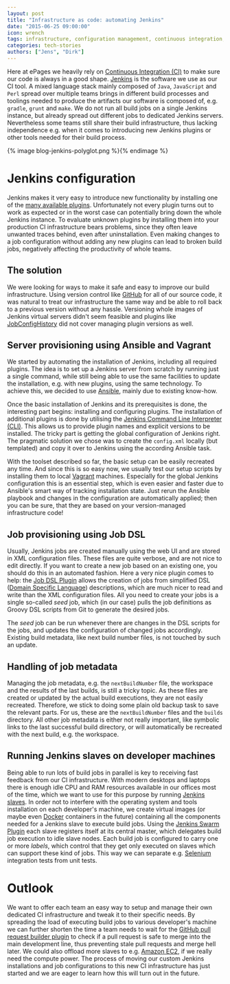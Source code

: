 ```yaml
---
layout: post
title: "Infrastructure as code: automating Jenkins"
date: "2015-06-25 09:00:00"
icon: wrench
tags: infrastructure, configuration management, continuous integration, jenkins, automation
categories: tech-stories
authors: ["Jens", "Dirk"]
---
```


Here at ePages we heavily rely on [Continuous Integration (CI)](http://www.martinfowler.com/articles/continuousIntegration.html) to make sure our code is always in a good shape.
[Jenkins](https://jenkins-ci.org/) is the software we use as our CI tool.
A mixed language stack mainly composed of `Java`, `JavaScript` and `Perl` spread over multiple teams brings in different build processes and toolings needed to produce the artifacts our software is composed of, e.g. `gradle`, `grunt` and `make`.
We do not run all build jobs on a single Jenkins instance, but already spread out different jobs to dedicated Jenkins servers.
Nevertheless some teams still share their build infrastructure, thus lacking independence e.g. when it comes to introducing new Jenkins plugins or other tools needed for their build process.

{% image blog-jenkins-polyglot.png %}{% endimage %}

# Jenkins configuration

Jenkins makes it very easy to introduce new functionality by installing one of the [many available plugins](https://wiki.jenkins-ci.org/display/JENKINS/Plugins).
Unfortunately not every plugin turns out to work as expected or in the worst case can potentially bring down the whole Jenkins instance.
To evaluate unknown plugins by installing them into your production CI infrastructure bears problems, since they often leave unwanted traces behind, even after uninstallation.
Even making changes to a job configuration without adding any new plugins can lead to broken build jobs, negatively affecting the productivity of whole teams.

## The solution

We were looking for ways to make it safe and easy to improve our build infrastructure.
Using version control like [GitHub](https://github.com/) for all of our source code, it was natural to treat our infrastructure the same way and be able to roll back to a previous version without any hassle.
Versioning whole images of Jenkins virtual servers didn't seem feasible and plugins like [JobConfigHistory](https://wiki.jenkins-ci.org/display/JENKINS/JobConfigHistory+Plugin) did not cover managing plugin versions as well.

## Server provisioning using Ansible and Vagrant

We started by automating the installation of Jenkins, including all required plugins.
The idea is to set up a Jenkins server from scratch by running just a single command, while still being able to use the same facilities to update the installation, e.g. with new plugins, using the same technology.
To achieve this, we decided to use [Ansible](http://www.ansible.com/home), mainly due to existing know-how.

Once the basic installation of Jenkins and its prerequisites is done, the interesting part begins: installing and configuring plugins.
The installation of additional plugins is done by utilising the [Jenkins Command Line Interpreter (CLI)](https://wiki.jenkins-ci.org/display/JENKINS/Jenkins+CLI).
This allows us to provide plugin names and explicit versions to be installed.
The tricky part is getting the global configuration of Jenkins right.
The pragmatic solution we chose was to create the `config.xml` locally (but templated) and copy it over to Jenkins using the according Ansible task.

With the toolset described so far, the basic setup can be easily recreated any time.
And since this is so easy now, we usually test our setup scripts by installing them to local [Vagrant](https://www.vagrantup.com/) machines.
Especially for the global Jenkins configuration this is an essential step, which is even easier and faster due to Ansible's smart way of tracking installation state.
Just rerun the Ansible playbook and changes in the configuration are automatically applied; then you can be sure, that they are based on your version-managed infrastructure code!

## Job provisioning using Job DSL

Usually, Jenkins jobs are created manually using the web UI and are stored in XML configuration files.
These files are quite verbose, and are not nice to edit directly.
If you want to create a new job based on an existing one, you should do this in an automated fashion.
Here a very nice plugin comes to help: the [Job DSL Plugin](https://wiki.jenkins-ci.org/display/JENKINS/Job+DSL+Plugin) allows the creation of jobs from simplified DSL ([Domain Specific Language](http://martinfowler.com/books/dsl.html)) descriptions, which are much nicer to read and write than the XML configuration files.
All you need to create your jobs is a single so-called _seed_ job, which (in our case) pulls the job definitions as Groovy DSL scripts from Git to generate the desired jobs.

The _seed_ job can be run whenever there are changes in the DSL scripts for the jobs, and updates the configuration of changed jobs accordingly.
Existing build metadata, like next build number files, is not touched by such an update.

## Handling of job metadata

Managing the job metadata, e.g. the `nextBuildNumber` file, the workspace and the results of the last builds, is still a tricky topic.
As these files are created or updated by the actual build executions, they are not easily recreated.
Therefore, we stick to doing some plain old backup task to save the relevant parts.
For us, these are the `nextBuildNumber` files and the `builds` directory.
All other job metadata is either not really important, like symbolic links to the last successful build directory, or will automatically be recreated with the next build, e.g. the workspace.

## Running Jenkins slaves on developer machines

Being able to run lots of build jobs in parallel is key to receiving fast feedback from our CI infrastructure.
With modern desktops and laptops there is enough idle CPU and RAM resources available in our offices most of the time, which we want to use for this purpose by running [Jenkins slaves](https://wiki.jenkins-ci.org/display/JENKINS/Step+by+step+guide+to+set+up+master+and+slave+machines).
In order not to interfere with the operating system and tools installation on each developer's machine, we create virtual images (or maybe even [Docker](https://www.docker.com/) containers in the future) containing all the components needed for a Jenkins slave to execute build jobs.
Using the [Jenkins Swarm Plugin](https://wiki.jenkins-ci.org/display/JENKINS/Swarm+Plugin) each slave registers itself at its central master, which delegates build job execution to idle slave nodes.
Each build job is configured to carry one or more _labels_, which control that they get only executed on slaves which can support these kind of jobs.
This way we can separate e.g. [Selenium](http://www.seleniumhq.org/) integration tests from unit tests.

# Outlook

We want to offer each team an easy way to setup and manage their own dedicated CI infrastructure and tweak it to their specific needs.
By spreading the load of executing build jobs to various developer's machine we can further shorten the time a team needs to wait for the [GitHub pull request builder plugin](https://wiki.jenkins-ci.org/display/JENKINS/GitHub+pull+request+builder+plugin) to check if a pull request is safe to merge into the main development line, thus preventing stale pull requests and merge hell later.
We could also offload more slaves to e.g. [Amazon EC2](https://aws.amazon.com/ec2/), if we really need the compute power.
The process of moving our custom Jenkins installations and job configurations to this new CI infrastructure has just started and we are eager to learn how this will turn out in the future.
